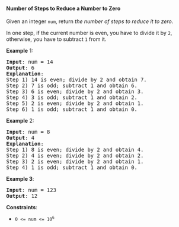 #### Number of Steps to Reduce a Number to Zero

Given an integer `num`, return _the number of steps to reduce it to zero_.

In one step, if the current number is even, you have to divide it by `2`, otherwise, you have to subtract `1` from it.

**Example** 1:
<pre><b>Input</b>: num = 14
<b>Output</b>: 6
<b>Explanation</b>: 
Step 1) 14 is even; divide by 2 and obtain 7. 
Step 2) 7 is odd; subtract 1 and obtain 6.
Step 3) 6 is even; divide by 2 and obtain 3. 
Step 4) 3 is odd; subtract 1 and obtain 2. 
Step 5) 2 is even; divide by 2 and obtain 1. 
Step 6) 1 is odd; subtract 1 and obtain 0.
</pre>

**Example** 2:
<pre><b>Input</b>: num = 8
<b>Output</b>: 4
<b>Explanation</b>: 
Step 1) 8 is even; divide by 2 and obtain 4. 
Step 2) 4 is even; divide by 2 and obtain 2. 
Step 3) 2 is even; divide by 2 and obtain 1. 
Step 4) 1 is odd; subtract 1 and obtain 0.
</pre>

**Example 3**:
<pre><b>Input</b>: num = 123
<b>Output</b>: 12
</pre>

**Constraints**:
* <code>0 <= num <= 10<sup>6</sup></code>
